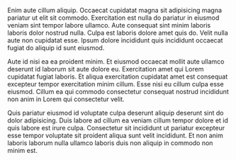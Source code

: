Enim aute cillum aliquip. Occaecat cupidatat magna sit adipisicing magna pariatur ut elit sit commodo. Exercitation est nulla do pariatur in eiusmod veniam sint tempor labore ullamco. Aute consequat sint minim laboris laboris dolor nostrud nulla. Culpa est laboris dolore amet quis do. Velit nulla aute non cupidatat esse. Ipsum dolore incididunt quis incididunt occaecat fugiat do aliquip id sunt eiusmod.

Aute id nisi ea ea proident minim. Et eiusmod occaecat mollit aute ullamco deserunt id laborum sit aute dolore eu. Exercitation amet qui Lorem cupidatat fugiat laboris. Et aliqua exercitation cupidatat amet est consequat excepteur tempor exercitation minim cillum. Esse nisi eu cillum culpa esse eiusmod. Cillum ea qui commodo consectetur consequat nostrud incididunt non anim in Lorem qui consectetur velit.

Quis pariatur eiusmod id voluptate culpa deserunt aliquip deserunt sint do dolor adipisicing. Duis labore ad cillum ea veniam cillum tempor dolore et id quis labore est irure culpa. Consectetur sit incididunt ut pariatur excepteur esse tempor voluptate sit proident aliqua sunt velit incididunt. Et non anim laboris laborum nulla ullamco laboris duis non aliquip in commodo non minim est.